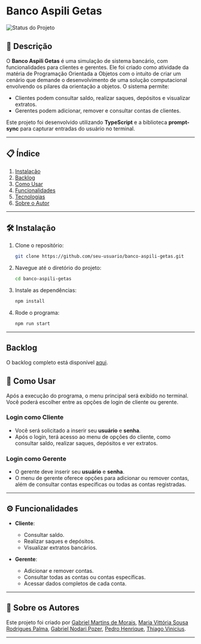 
# Banco Aspili Getas

![Status do Projeto](https://img.shields.io/badge/Status-Finalizado-brightgreen)

## 📖 Descrição
O **Banco Aspili Getas** é uma simulação de sistema bancário, com funcionalidades para clientes e gerentes. Ele foi criado como atividade da matéria de Programação Orientada a Objetos com o intuito de criar um cenário que demande o desenvolvimento de uma solução computacional
envolvendo os pilares da orientação a objetos. O sistema permite:
- Clientes podem consultar saldo, realizar saques, depósitos e visualizar extratos.
- Gerentes podem adicionar, remover e consultar contas de clientes.

Este projeto foi desenvolvido utilizando **TypeScript** e a biblioteca **prompt-sync** para capturar entradas do usuário no terminal.

---

## 📋 Índice
1. [Instalação](#-instalação)
2. [Backlog](#-backlog)
3. [Como Usar](#-como-usar)
4. [Funcionalidades](#-funcionalidades)
5. [Tecnologias](#-tecnologias)
6. [Sobre o Autor](#-sobre-o-autor)

---

## 🛠 Instalação

1. Clone o repositório:
    ```bash
    git clone https://github.com/seu-usuario/banco-aspili-getas.git
    ```
2. Navegue até o diretório do projeto:
    ```bash
    cd banco-aspili-getas
    ```
3. Instale as dependências:
    ```bash
    npm install
    ```

4. Rode o programa:
	```bash
    npm run start
	```

---

## Backlog
O backlog completo está disponível [aqui](https://gabrielmilgrau.notion.site/8cf3a4b0797e41b7a8cd3b4251b2bc6f?v=56891590274c405393cd70dc49e8946b).

## 🚀 Como Usar

Após a execução do programa, o menu principal será exibido no terminal. Você poderá escolher entre as opções de login de cliente ou gerente.

### **Login como Cliente**
- Você será solicitado a inserir seu **usuário** e **senha**.
- Após o login, terá acesso ao menu de opções do cliente, como consultar saldo, realizar saques, depósitos e ver extratos.

### **Login como Gerente**
- O gerente deve inserir seu **usuário** e **senha**.
- O menu de gerente oferece opções para adicionar ou remover contas, além de consultar contas específicas ou todas as contas registradas.

---

## ⚙️ Funcionalidades

- **Cliente**:
    - Consultar saldo.
    - Realizar saques e depósitos.
    - Visualizar extratos bancários.

- **Gerente**:
    - Adicionar e remover contas.
    - Consultar todas as contas ou contas específicas.
    - Acessar dados completos de cada conta.

---

## 👤 Sobre os Autores

Este projeto foi criado por [Gabriel Martins de Morais](https://github.com/gbrielmartinssreo), [Maria Vittória Sousa Rodrigues Palma](https://github.com/m4vi), [Gabriel Nodari Pozer](https://github.com/Nodarixt4),  [Pedro Henrique](https://github.com/pedrohgreis), [Thiago Vinicius](https://github.com/ThiagoSobieski).

---

